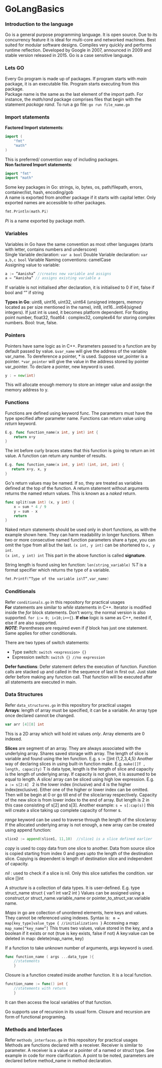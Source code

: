 # GoLangBasics

### Introduction to the language
Go is a general purpose programming language. It is open source. Due to its concurrency feature it is ideal for 
multi-core and networked machines. Best suited for modular software designs. Compiles very quickly and performs 
runtime reflection. Developed by Google in 2007, announced in 2009 and stable version released in 2015. 
Go is a case sensitive language.

### Lets GO
Every Go program is made up of packages. If program starts with _main_ package, it is an executable file. Program starts executing from this package.<br>
Package name is the same as the last element of the import path. 
For instance, the _math/rand_ package comprises files that begin with the statement _package rand_. 
To run a go file:  `go run file_name.go`

### Import statements
**Factored Import statements**: 
```go
import (
	"fmt"
	"math"
)
```
This is preferred/ convention way of including packages.<br>
**Non factored Import statements**: 
```go
import "fmt"
import "math"
```
Some key packages in Go: strings, io, bytes, os, path/filepath, errors, container/list, hash, encoding/gob<br>
A name is exported from another package if it starts with capital letter. Only exported names are accessible to other packages.
```go
fmt.Println(math.Pi)
```
_Pi_ is a name exported by package _math_. 

### Variables
Variables in Go have the same convention as most other languages (starts with letter, contains numbers and underscore)<br>
Single Variable declaration: `var a bool`
Double Variable declaration: `var a,b,c bool`
Variable Naming conventions: camelCase <br>
Assigning value to variable: 
```go
a := ”Aanisha” //creates new variable and assigns
a = “Aanisha” // assigns existing variable a
```
If variable is not initialised after declaration, it is initialised to 0 if int, false if bool and “” if string<br>

**Types in Go**: uint8, uint16, uint32, uint64 (unsigned integers, memory located as per size mentioned in the name), 
int8, int16...int64(signed integers). If just int is used, it becomes platform dependent. For floating point number, 
float32, float64 : complex32, complex64 for storing complex numbers. Bool: true, false. 

### Pointers
Pointers have same logic as in C++. Parameters passed to a function are by default passed by value.
`&var_name` will give the address of the variable var_name. To dereference a pointer, * is used. Suppose var_pointer 
is a pointer. `*var_pointer` will give the value in the address stored by pointer var_pointer. 
To declare a pointer, new  keyword is used. 
```go
y : = new(int)
```
This will allocate enough memory to store an integer value and assign the memory address to y.

### Functions
Functions are defined using keyword func. The parameters must have the type specified after parameter name. 
Functions can return value using _return_ keyword. 
```go
E.g. func function_name(x int, y int) int {
	return x+y
}
```
The int  before curly braces states that this function is going to return an int value. A function can return any number
 of results.
 ```go
E.g. func function_name(x int, y int) (int, int, int) {
	return x+y, x, y
}
``` 
Go's return values may be named. If so, they are treated as variables defined at the top of the function.
A return statement without arguments returns the named return values. This is known as a _naked_ return.
```go
func split(sum int) (x, y int) {
	x = sum * 4 / 9
	y = sum - x
	return
}
```

Naked return statements should be used only in short functions, as with the example shown here. They can harm readability in longer functions. 
 When two or more consecutive named function parameters share a type, you can omit the type from all but the last. 
 `(x int, y int)` can be shortened to `x, y int`.<br>
 `(x int, y int) int` This part in the above function is called **signature**.<br>

String length is found using len function: `len(string_variable)`
_%T_ is a format specifier which returns the type of a variable.
```go
fmt.Printf(“Type of the variable is%T”,var_name)
``` 

### Conditionals
Refer `conditionals.go` in this repository for practical usages<br>
**For** statements are similar to _while_ statements in C++. Iterator is modified inside the _for_ block statements. 
Don’t worry, the normal version is also supported.  `for i:= 0; i<10;i++{}`. **If else** logic is same as C++, 
nested if, else if are also supported.<br>
_**NOTE**_: Parentheses are required even if _if_ block has just one statement. Same applies for other conditionals.

There are two types of switch statements:
* Type switch:  `switch <expression> {}`
* Expression switch: `switch {} //no expression`

**Defer functions**: Defer statement defers the execution of function. Function calls are stacked up and called in the 
sequence of last in first out. Just state defer before making any function call. That function will be executed 
after all statements are executed in main.

### Data Structures
Refer `data_structures.go` in this repository for practical usages<br>
**Arrays**: length of array must be specified, it can be a variable. An array type once declared cannot be changed.
```go
var arr [4][8] int
```
This is a 2D array which will hold int values _only_. Array elements are 0 indexed.

**Slices** are segment of an array. They are always associated with the underlying array. Shares saved storage with array. The length of slice is variable and found using the len function. E.g. s := []int {1,2,3,4,5}
Another way of declaring slices in using built-in function make.
E.g. `make([]T , length, capacity)` T is data type, length is the length of slice and capacity is the length of underlying array. If capacity is not given, it is assumed to be equal to length.
A slice/ array can be sliced using high low expression. E.g. `a := s[2:4] `
2 is the lower index (inclusive) and 4 is the higher index(exclusive). Either one of the higher or lower index can be omitted. Then will be begin at 0 or go till end of the slice/array respectively. Capacity of the new slice is from lower index to the end of array. But length is 2 in this case consisting of s[2] and s[3].
Another example: `s = s[:cap(s)]` this will create a slice taking up complete capacity of former s.

_range_ keyword can be used to traverse through the length of the slice/array
If the allocated underlying array is not enough, a new array can be created using append function:
```go
slice2 := append(slice1, 11,10)  //slice1 is a slice defined earlier
```
_copy_ is used to copy data from one slice to another. Data from source slice is copied starting from index 0 and goes upto the length of the destination slice. Copying is dependent is length of destination slice and independent of capacity.

_nil_ : used to check if a slice is nil. Only this slice satisfies the condition. var slice []int

A _structure_ is a collection of data types. It is user-defined.
E.g. type struct_name struct {
    var1 int
    var2 int
}
Values can be assigned using a construct,or struct_name.variable_name or pointer_to_struct_var.variable name.

_Maps_ in go are collection of unordered elements, here keys and values. They cannot be referenced using indexes. Syntax is:
` m = map[key_type]value_type { //initializations }`
Accessing a map:  `map_name[“key_name”]`
This trues two values, value stored in the key, and a boolean if it exists or not (true is key exists, false if not)
A key:value can be deleted in map:  delete(map_name, key)

If a function to take unknown number of arguments, args  keyword is used.
```go
func function_name ( args ...data_type ){ 
	//statements 
	}
```

Closure is a function created inside another function. It is a local function.
```go
function_name := func() int { 
	//statements with return 
	}
```
It can then access the local variables of that function. 

Go supports use of recursion in its usual form. Closure and recursion are form of functional programing.

### Methods and Interfaces
Refer `methods_interfaces.go` in this repository for practical usages<br>
Methods are functions declared with a receiver. Receiver is similar to parameter. A receiver is a value or a pointer 
of a named or struct type. See example in code for more clarification. A point to be noted, parameters are 
declared before method_name in method declaration.